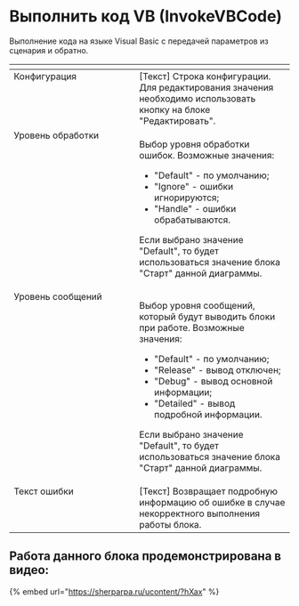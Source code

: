 # Выполнить код VB (InvokeVBCode)

Выполнение кода на языке Visual Basic с передачей параметров из сценария и обратно.

<table data-header-hidden><thead><tr><th width="258" valign="top"></th><th width="312" valign="top"></th></tr></thead><tbody><tr><td valign="top">Конфигурация</td><td valign="top">[Текст] Строка  конфигурации. Для редактирования значения необходимо использовать кнопку на блоке "Редактировать".</td></tr><tr><td valign="top">Уровень обработки</td><td valign="top"><p>Выбор уровня обработки ошибок. Возможные значения: </p><ul><li>"Default" - по умолчанию; </li><li>"Ignore" - ошибки игнорируются; </li><li>"Handle" - ошибки обрабатываются. </li></ul><p>Если выбрано значение "Default", то будет использоваться значение блока "Старт" данной диаграммы.</p></td></tr><tr><td valign="top">Уровень сообщений</td><td valign="top"><p>Выбор уровня сообщений, который будут выводить блоки при работе. Возможные значения: </p><ul><li>"Default" - по умолчанию; </li><li>"Release" - вывод отключен; </li><li>"Debug" - вывод основной информации; </li><li>"Detailed" - вывод подробной информации. </li></ul><p>Если выбрано значение "Default", то будет использоваться значение блока "Старт" данной диаграммы.</p></td></tr><tr><td valign="top">Текст ошибки</td><td valign="top">[Текст] Возвращает подробную информацию об ошибке в случае некорректного выполнения работы блока.</td></tr></tbody></table>

## Работа данного блока продемонстрирована в видео:

{% embed url="https://sherparpa.ru/ucontent/?hXax" %}

